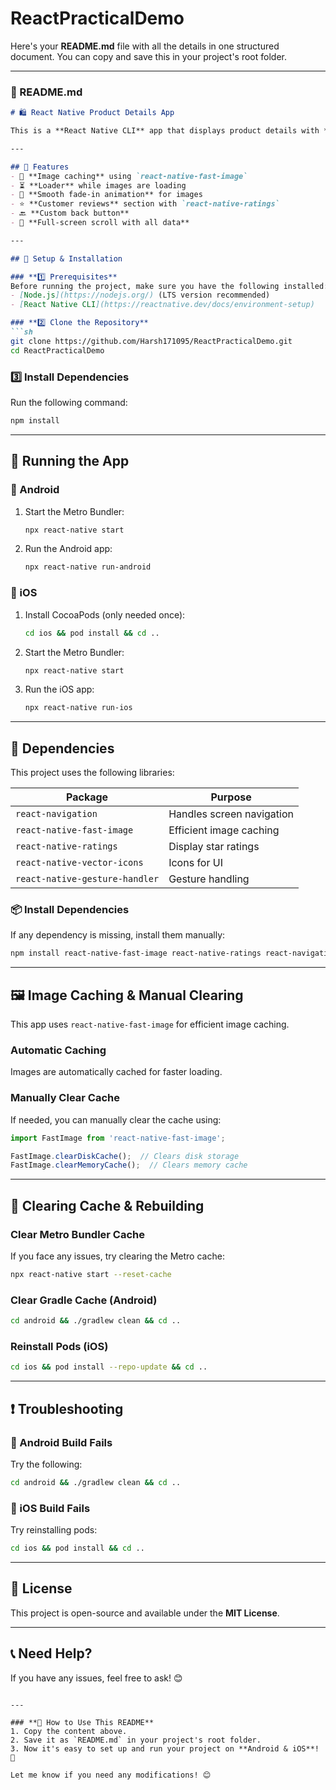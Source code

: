 # ReactPracticalDemo
Here's your **README.md** file with all the details in one structured document. You can copy and save this in your project's root folder.  

---

### **📘 README.md**  

```md
# 🛍️ React Native Product Details App

This is a **React Native CLI** app that displays product details with **cached images**, smooth animations, and a fully functional review section.

---

## 📌 Features
- 📸 **Image caching** using `react-native-fast-image`
- ⏳ **Loader** while images are loading
- 🔄 **Smooth fade-in animation** for images
- ⭐ **Customer reviews** section with `react-native-ratings`
- 🔙 **Custom back button**
- 📜 **Full-screen scroll with all data**

---

## 🚀 Setup & Installation

### **1️⃣ Prerequisites**
Before running the project, make sure you have the following installed:
- [Node.js](https://nodejs.org/) (LTS version recommended)
- [React Native CLI](https://reactnative.dev/docs/environment-setup)

### **2️⃣ Clone the Repository**
```sh
git clone https://github.com/Harsh171095/ReactPracticalDemo.git
cd ReactPracticalDemo
```

### **3️⃣ Install Dependencies**
Run the following command:
```sh
npm install
```

---

## 📱 Running the App

### **🔹 Android**
1. Start the Metro Bundler:
   ```sh
   npx react-native start
   ```
2. Run the Android app:
   ```sh
   npx react-native run-android
   ```

### **🔹 iOS**
1. Install CocoaPods (only needed once):
   ```sh
   cd ios && pod install && cd ..
   ```
2. Start the Metro Bundler:
   ```sh
   npx react-native start
   ```
3. Run the iOS app:
   ```sh
   npx react-native run-ios
   ```

---

## 🔧 Dependencies
This project uses the following libraries:

| Package | Purpose |
|---------|---------|
| `react-navigation` | Handles screen navigation |
| `react-native-fast-image` | Efficient image caching |
| `react-native-ratings` | Display star ratings |
| `react-native-vector-icons` | Icons for UI |
| `react-native-gesture-handler` | Gesture handling |

### **📦 Install Dependencies**
If any dependency is missing, install them manually:
```sh
npm install react-native-fast-image react-native-ratings react-navigation react-native-vector-icons react-native-gesture-handler
```

---

## 🖼️ Image Caching & Manual Clearing
This app uses `react-native-fast-image` for efficient image caching.

### **Automatic Caching**
Images are automatically cached for faster loading.

### **Manually Clear Cache**
If needed, you can manually clear the cache using:
```js
import FastImage from 'react-native-fast-image';

FastImage.clearDiskCache();  // Clears disk storage
FastImage.clearMemoryCache();  // Clears memory cache
```

---

## 🧹 Clearing Cache & Rebuilding

### **Clear Metro Bundler Cache**
If you face any issues, try clearing the Metro cache:
```sh
npx react-native start --reset-cache
```

### **Clear Gradle Cache (Android)**
```sh
cd android && ./gradlew clean && cd ..
```

### **Reinstall Pods (iOS)**
```sh
cd ios && pod install --repo-update && cd ..
```

---

## ❗ Troubleshooting

### **🔸 Android Build Fails**
Try the following:
```sh
cd android && ./gradlew clean && cd ..
```

### **🔸 iOS Build Fails**
Try reinstalling pods:
```sh
cd ios && pod install && cd ..
```

---

## 📜 License
This project is open-source and available under the **MIT License**.

---

## 📞 Need Help?
If you have any issues, feel free to ask! 😊
```

---

### **📌 How to Use This README**
1. Copy the content above.
2. Save it as `README.md` in your project's root folder.
3. Now it's easy to set up and run your project on **Android & iOS**! 🚀

Let me know if you need any modifications! 😊
